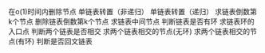 在o(1)时间内删除节点
单链表转置（非递归）
单链表转置（递归）
求链表倒数第k个节点
删除链表倒数第k个节点
求链表中间节点
判断链表是否有环
求链表环的入口点
判断两个链表是否相交
求两个链表相交的节点(无环)
求两个链表相交的节点(有环)
判断是否回文链表